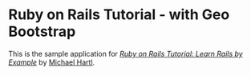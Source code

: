 # Ruby on Rails Tutorial - with Geo Bootstrap

This is the sample application for
[*Ruby on Rails Tutorial: Learn Rails by Example*](http://railstutorial.org/)
by [Michael Hartl](http://michaelhartl.com/).